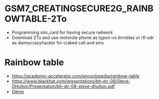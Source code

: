 # GSM7_CREATINGSECURE2G_RAINBOWTABLE-2To
* Programming sim_card for having secure network
* Download 2To and use motorola phone as typon-vx brmblas or rtl-sdr as dannycrazyhacker for craked call and sms 

# Rainbow table
* https://academic-accelerator.com/encyclopedia/rainbow-table
* https://www.blackhat.com/presentations/bh-dc-08/Steve-DHulton/Presentation/bh-dc-08-steve-dhulton.pdf
* [Demo](https://www.youtube.com/watch?v=44j5Yiodfho)
